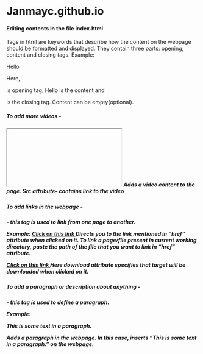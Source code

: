 # Janmayc.github.io

<h4> Editing contents in the file index.html </h4>

Tags in html are keywords that describe how the content on the webpage should be formatted and displayed. They contain three parts: opening, content and closing tags. 
Example:
<p> Hello </p>
Here, <p> is opening tag, Hello is the content and </p> is the closing tag. Content can be empty(optional).

<h5> To add more videos -<h5>
<iframe> - this tag is used to add video content in the page.

Example:
<iframe width="600" height="200" src="https://www.youtube.com/embed/7xQ0V74Sjcc" frameborder="0" allowfullscreen> </iframe>
Adds a video content to the page. Src attribute- contains link to the video

<h5> To add links in the webpage - <h5>
<a> - this tag is used to link from one page to another. 

Example:
<a href="https://www.w3schools.com"> Click on this link </a>
Directs you to the link mentioned in “href” attribute when clicked on it. To link a page/file present in current working directory, paste the path of the file that you want to link in “href” attribute.

<a href="https://www.w3schools.com" download> Click on this link </a>
Here download attribute specifies that target will be downloaded when clicked on it.

<h5>To add a paragraph or description about anything - <h5>
<p> - this tag is used to define a paragraph.

Example:
<p> This is some text in a paragraph. </p>
Adds a paragraph in the webpage. In this case, inserts “This is some text in a paragraph.” on the webpage.
